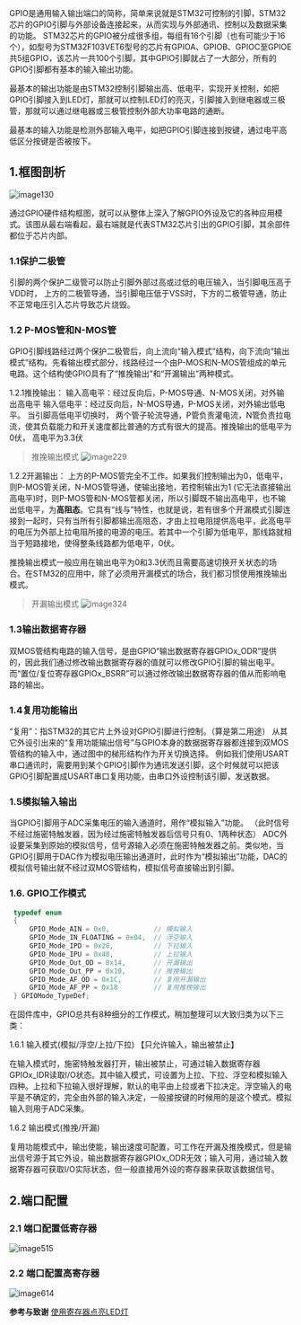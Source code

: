 GPIO是通用输入输出端口的简称，简单来说就是STM32可控制的引脚，STM32芯片的GPIO引脚与外部设备连接起来，从而实现与外部通讯、控制以及数据采集的功能。 STM32芯片的GPIO被分成很多组，每组有16个引脚（也有可能少于16个），如型号为STM32F103VET6型号的芯片有GPIOA、GPIOB、GPIOC至GPIOE共5组GPIO，该芯片一共100个引脚，其中GPIO引脚就占了一大部分，所有的GPIO引脚都有基本的输入输出功能。

最基本的输出功能是由STM32控制引脚输出高、低电平，实现开关控制，如把GPIO引脚接入到LED灯，那就可以控制LED灯的亮灭，引脚接入到继电器或三极管，那就可以通过继电器或三极管控制外部大功率电路的通断。

最基本的输入功能是检测外部输入电平，如把GPIO引脚连接到按键，通过电平高低区分按键是否被按下。

## 1.框图剖析

![image130](https://github.com/user-attachments/assets/66f1ec2c-35dd-43c0-96bd-f6209b766506)

通过GPIO硬件结构框图，就可以从整体上深入了解GPIO外设及它的各种应用模式。该图从最右端看起，最右端就是代表STM32芯片引出的GPIO引脚，其余部件都位于芯片内部。

### 1.1保护二极管
引脚的两个保护二级管可以防止引脚外部过高或过低的电压输入，当引脚电压高于VDD时， 上方的二极管导通，当引脚电压低于VSS时，下方的二极管导通，防止不正常电压引入芯片导致芯片烧毁。

### 1.2 P-MOS管和N-MOS管
GPIO引脚线路经过两个保护二极管后，向上流向“输入模式”结构，向下流向“输出模式”结构。先看输出模式部分，线路经过一个由P-MOS和N-MOS管组成的单元电路。这个结构使GPIO具有了“推挽输出”和“开漏输出”两种模式。

1.2.1推挽输出：
输入高电平：经过反向后，P-MOS导通、N-MOS关闭，对外输出高电平
输入低电平：经过反向后，N-MOS导通，P-MOS关闭，对外输出低电平。
当引脚高低电平切换时， 两个管子轮流导通，P管负责灌电流，N管负责拉电流，使其负载能力和开关速度都比普通的方式有很大的提高。推挽输出的低电平为0伏， 高电平为3.3伏

> 推挽输出模式
![image229](https://github.com/user-attachments/assets/92783870-aae3-44db-b7ea-62bcd8af2622)

1.2.2开漏输出：
上方的P-MOS管完全不工作。如果我们控制输出为0，低电平，则P-MOS管关闭，N-MOS管导通，使输出接地，若控制输出为1 (它无法直接输出高电平)时，则P-MOS管和N-MOS管都关闭，所以引脚既不输出高电平，也不输出低电平，为**高阻态**。它具有“线与”特性，也就是说，若有很多个开漏模式引脚连接到一起时，只有当所有引脚都输出高阻态，才由上拉电阻提供高电平，此高电平的电压为外部上拉电阻所接的电源的电压。若其中一个引脚为低电平，那线路就相当于短路接地，使得整条线路都为低电平，0伏。

推挽输出模式一般应用在输出电平为0和3.3伏而且需要高速切换开关状态的场合。在STM32的应用中，除了必须用开漏模式的场合，我们都习惯使用推挽输出模式。

> 开漏输出模式
![image324](https://github.com/user-attachments/assets/a1546d89-85e0-43d5-83e4-6dbb565500af)

### 1.3输出数据寄存器
双MOS管结构电路的输入信号，是由GPIO“输出数据寄存器GPIOx_ODR”提供的，因此我们通过修改输出数据寄存器的值就可以修改GPIO引脚的输出电平。而“置位/复位寄存器GPIOx_BSRR”可以通过修改输出数据寄存器的值从而影响电路的输出。

### 1.4复用功能输出
“复用”：指STM32的其它片上外设对GPIO引脚进行控制。（算是第二用途）
从其它外设引出来的“复用功能输出信号”与GPIO本身的数据据寄存器都连接到双MOS管结构的输入中，通过图中的梯形结构作为开关切换选择。
例如我们使用USART串口通讯时，需要用到某个GPIO引脚作为通讯发送引脚，这个时候就可以把该GPIO引脚配置成USART串口复用功能，由串口外设控制该引脚，发送数据。

### 1.5模拟输入输出
当GPIO引脚用于ADC采集电压的输入通道时，用作“模拟输入”功能。
（此时信号不经过施密特触发器，因为经过施密特触发器后信号只有0、1两种状态）
ADC外设要采集到原始的模拟信号，信号源输入必须在施密特触发器之前。类似地，当GPIO引脚用于DAC作为模拟电压输出通道时，此时作为“模拟输出”功能，DAC的模拟信号输出就不经过双MOS管结构，模拟信号直接输出到引脚。

### 1.6. GPIO工作模式
```c
 typedef enum
 {
     GPIO_Mode_AIN = 0x0,           // 模拟输入
     GPIO_Mode_IN_FLOATING = 0x04,  // 浮空输入
     GPIO_Mode_IPD = 0x28,          // 下拉输入
     GPIO_Mode_IPU = 0x48,          // 上拉输入
     GPIO_Mode_Out_OD = 0x14,       // 开漏输出
     GPIO_Mode_Out_PP = 0x10,       // 推挽输出
     GPIO_Mode_AF_OD = 0x1C,        // 复用开漏输出
     GPIO_Mode_AF_PP = 0x18         // 复用推挽输出
 } GPIOMode_TypeDef;
```
在固件库中，GPIO总共有8种细分的工作模式，稍加整理可以大致归类为以下三类：

1.6.1  输入模式(模拟/浮空/上拉/下拉) 【只允许输入，输出被禁止】

在输入模式时，施密特触发器打开，输出被禁止，可通过输入数据寄存器GPIOx_IDR读取I/O状态。其中输入模式，可设置为上拉、下拉、浮空和模拟输入四种。上拉和下拉输入很好理解，默认的电平由上拉或者下拉决定。浮空输入的电平是不确定的，完全由外部的输入决定，一般接按键的时候用的是这个模式。模拟输入则用于ADC采集。

1.6.2 输出模式(推挽/开漏)

复用功能模式中，输出使能，输出速度可配置，可工作在开漏及推挽模式，但是输出信号源于其它外设，输出数据寄存器GPIOx_ODR无效；输入可用，通过输入数据寄存器可获取I/O实际状态，但一般直接用外设的寄存器来获取该数据信号。

## 2.端口配置

### 2.1 端口配置低寄存器

![image515](https://github.com/user-attachments/assets/d752d5db-ce64-4c50-8196-1520cb11badd)

### 2.2 端口配置高寄存器

![image614](https://github.com/user-attachments/assets/1aa8fca5-d46b-4be5-b6b6-2f0aefa360b3)

**参考与致谢**
[使用寄存器点亮LED灯](https://doc.embedfire.com/mcu/stm32/f103/hal_generalzh/latest/doc/chapter7/chapter7.html)